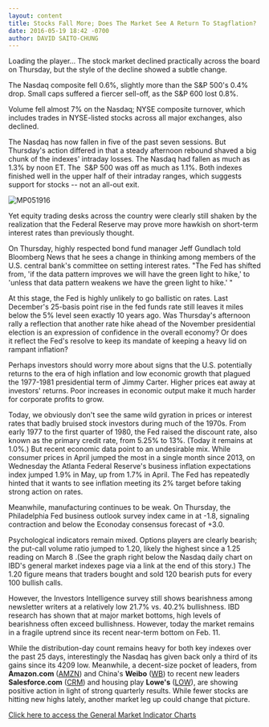 ```yaml
---
layout: content
title: Stocks Fall More; Does The Market See A Return To Stagflation?
date: 2016-05-19 18:42 -0700
author: DAVID SAITO-CHUNG
---
```






Loading the player...
The stock market declined practically across the board on Thursday, but the style of the decline showed a subtle change.


The Nasdaq composite fell 0.6%, slightly more than the S&P 500's 0.4% drop. Small caps suffered a fiercer sell-off, as the S&P 600 lost 0.8%.


Volume fell almost 7% on the Nasdaq; NYSE composite turnover, which includes trades in NYSE-listed stocks across all major exchanges, also declined.


The Nasdaq has now fallen in five of the past seven sessions. But Thursday's action differed in that a steady afternoon rebound shaved a big chunk of the indexes' intraday losses. The Nasdaq had fallen as much as 1.3% by noon ET. The  S&P 500 was off as much as 1.1%. Both indexes finished well in the upper half of their intraday ranges, which suggests support for stocks -- not an all-out exit.


![MP051916](https://www.investors.com/wp-content/uploads/2016/05/MP051916-169x300.jpg)


Yet equity trading desks across the country were clearly still shaken by the realization that the Federal Reserve may prove more hawkish on short-term interest rates than previously thought.


On Thursday, highly respected bond fund manager Jeff Gundlach told Bloomberg News that he sees a change in thinking among members of the U.S. central bank's committee on setting interest rates. "The Fed has shifted from, 'if the data pattern improves we will have the green light to hike,' to 'unless that data pattern weakens we have the green light to hike.' "


At this stage, the Fed is highly unlikely to go ballistic on rates. Last December's 25-basis point rise in the fed funds rate still leaves it miles below the 5% level seen exactly 10 years ago. Was Thursday's afternoon rally a reflection that another rate hike ahead of the November presidential election is an expression of confidence in the overall economy? Or does it reflect the Fed's resolve to keep its mandate of keeping a heavy lid on rampant inflation?


Perhaps investors should worry more about signs that the U.S. potentially returns to the era of high inflation and low economic growth that plagued the 1977-1981 presidential term of Jimmy Carter. Higher prices eat away at investors' returns. Poor increases in economic output make it much harder for corporate profits to grow.


Today, we obviously don't see the same wild gyration in prices or interest rates that badly bruised stock investors during much of the 1970s. From early 1977 to the first quarter of 1980, the Fed raised the discount rate, also known as the primary credit rate, from 5.25% to 13%. (Today it remains at 1.0%.) But recent economic data point to an undesirable mix. While consumer prices in April jumped the most in a single month since 2013, on Wednesday the Atlanta Federal Reserve's business inflation expectations index jumped 1.9% in May, up from 1.7% in April. The Fed has repeatedly hinted that it wants to see inflation meeting its 2% target before taking strong action on rates.


Meanwhile, manufacturing continues to be weak. On Thursday, the Philadelphia Fed business outlook survey index came in at -1.8, signaling contraction and below the Econoday consensus forecast of +3.0.


Psychological indicators remain mixed. Options players are clearly bearish; the put-call volume ratio jumped to 1.20, likely the highest since a 1.25 reading on March 8 .(See the graph right below the Nasdaq daily chart on IBD's general market indexes page via a link at the end of this story.) The 1.20 figure means that traders bought and sold 120 bearish puts for every 100 bullish calls.


However, the Investors Intelligence survey still shows bearishness among newsletter writers at a relatively low 21.7% vs. 40.2% bullishness. IBD research has shown that at major market bottoms, high levels of bearishness often exceed bullishness. However, today the market remains in a fragile uptrend since its recent near-term bottom on Feb. 11.


While the distribution-day count remains heavy for both key indexes over the past 25 days, interestingly the Nasdaq has given back only a third of its gains since its 4209 low. Meanwhile, a decent-size pocket of leaders, from **Amazon.com** ([AMZN](https://research.investors.com/quote.aspx?symbol=AMZN)) and China's **Weibo** ([WB](https://research.investors.com/quote.aspx?symbol=WB)) to recent new leaders **Salesforce.com** ([CRM](https://research.investors.com/quote.aspx?symbol=CRM)) and housing play **Lowe's** ([LOW](https://research.investors.com/quote.aspx?symbol=LOW)), are showing positive action in light of strong quarterly results. While fewer stocks are hitting new highs lately, another market leg up could change that picture.


[Click here to access the General Market Indicator Charts](https://www.investors.com/wp-content/uploads/2016/05/IBD1905154209GMI.pdf)




